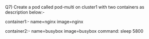 Q7) Create a pod called pod-multi on cluster1 with two containers as description below:-

container1:-
name=nginx
image=nginx

container2:-
name=busybox
image=busybox
command: sleep 5800
